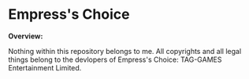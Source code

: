 # Empress's Choice

**Overview:**

Nothing within this repository belongs to me. All copyrights and all legal things belong to the devlopers of Empress's Choice: TAG-GAMES Entertainment Limited.
